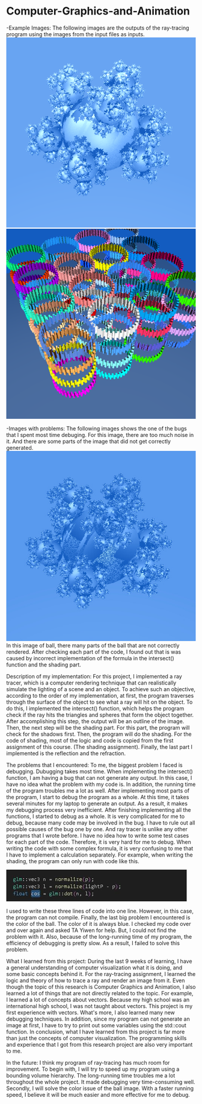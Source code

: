 # Computer-Graphics-and-Animation
-Example Images: The following images are the outputs of the ray-tracing program using the images from the input files as inputs.
![image](https://raw.githubusercontent.com/shipeng0128/Computer-Graphics-and-Animation/main/images/balls.png) ![image](https://raw.githubusercontent.com/shipeng0128/Computer-Graphics-and-Animation/main/images/gears.png)



-Images with problems: The following images shows the one of the bugs that I spent most time debuging.
    For this image, there are too much noise in it. And there are some parts of the image that did not get correctly generated.
  ![image](https://raw.githubusercontent.com/shipeng0128/Computer-Graphics-and-Animation/main/images/test20.jpg)
  In this image of ball, there many parts of the ball that are not correctly rendered. After checking each part of the code, I found out that is was caused by incorrect implementation of the formula in the intersect() function and the shading part.
  
  

Description of my implementation: 
For this project, I implemented a ray tracer, which is a computer rendering technique that can realistically simulate the lighting of a scene and an object. To achieve such an objective, according to the order of my implementation, at first, the program traverses through the surface of the object to see what a ray will hit on the object. To do this, I implemented the intersect() function, which helps the program check if the ray hits the triangles and spheres that form the object together. After accomplishing this step, the output will be an outline of the image. Then, the next step will be the shading part. For this part, the program will check for the shadows first. Then, the program will do the shading. For the code of shading, most of the logic and code is copied from the first assignment of this course. (The shading assignment). Finally, the last part I implemented is the reflection and the refraction.

The problems that I encountered:
    To me, the biggest problem I faced is debugging. Dubugging takes most time. When implementing the intersect() function, I am having a bug that can not generate any output. In this case, I have no idea what the problem with my code is. In addition, the running time of the program troubles me a lot as well. After implementing most parts of the program, I start to debug the program as a whole. At this time, it takes several minutes for my laptop to generate an output. As a result, it makes my debugging process very inefficient. 
    After finishing implementing all the functions, I started to debug as a whole. It is very complicated for me to debug, because many code may be involved in the bug. I have to rule out all possible causes of the bug one by one. And ray tracer is unlike any other programs that I wrote before. I have no idea how to write some test cases for each part of the code. Therefore, it is very hard for me to debug.
    When writing the code with some complex formula, it is very confusing to me that I have to implement a calculation separately. For example, when writing the shading, the program can only run with code like this.

![image](https://raw.githubusercontent.com/shipeng0128/Computer-Graphics-and-Animation/main/images/code.jpg)

I used to write these three lines of code into one line. However, in this case, the program can not compile.
    Finally, the last big problem I encountered is the color of the ball. The color of it is always blue. I checked my code over and over again and asked TA Yiwen for help. But, I could not find the problem with it. Also, because of the long-running time of my program, the efficiency of debugging is pretty slow. As a result, I failed to solve this problem.
    
What I learned from this project:
    During the last 9 weeks of learning, I have a general understanding of computer visualization what it is doing, and some basic concepts behind it. For the ray-tracing assignment, I learned the logic and theory of how to trace a ray and render an image from it. Even though the topic of this research is Computer Graphics and Animation, I also learned a lot of things that are not directly related to the topic. For example, I learned a lot of concepts about vectors. Because my high school was an international high school, I was not taught about vectors. This project is my first experience with vectors. What's more, I also learned many new debugging techniques. In addition, since my program can not generate an image at first, I have to try to print out some variables using the std::cout function. In conclusion, what I have learned from this project is far more than just the concepts of computer visualization. The programming skills and experience that I got from this research project are also very important to me.
    
In the future:
   I think my program of ray-tracing has much room for improvement. To begin with, I will try to speed up my program using a bounding volume hierarchy. The long-running time troubles me a lot throughout the whole project. It made debugging very time-consuming well. Secondly, I will solve the color issue of the ball image. With a faster running speed, I believe it will be much easier and more effective for me to debug. 
